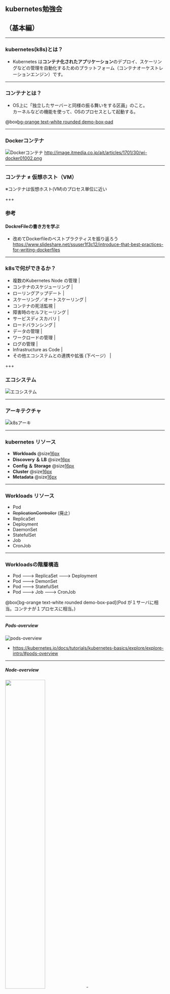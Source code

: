 ## kubernetes勉強会
## （基本編）

---

### kubernetes(k8s)とは？
- Kubernetes は**コンテナ化されたアプリケーション**のデプロイ、スケーリングなどの管理を自動化するためのプラットフォーム（コンテナオーケストレーションエンジン）です。

---

### コンテナとは？
- OS上に「独立したサーバーと同様の振る舞いをする区画」のこと。  
  カーネルなどの機能を使って、OSのプロセスとして起動する。

@box[bg-orange text-white rounded demo-box-pad](LinuxOSのコンテナでWindowsのアプリは動かない！)

--- 

### Dockerコンテナ
![Dockerコンテナ](http://image.itmedia.co.jp/ait/articles/1701/30/wi-docker01002.png)
http://image.itmedia.co.jp/ait/articles/1701/30/wi-docker01002.png

---

### コンテナ ≠ 仮想ホスト（VM） 
※コンテナは仮想ホスト(VM)のプロセス単位に近い

+++

### 参考
#### DockreFileの書き方を学ぶ
- 改めてDockerfileのベストプラクティスを振り返ろう
  https://www.slideshare.net/ssuser1f3c12/introduce-that-best-practices-for-writing-dockerfiles

---

### k8sで何ができるか？
  - 複数のKubernetes Node の管理 |
  - コンテナのスケジューリング |
  - ローリングアップデート |
  - スケーリング／オートスケーリング |
  - コンテナの死活監視 |
  - 障害時のセルフヒーリング |
  - サービスディスカバリ |
  - ロードバランシング |
  - データの管理 |
  - ワークロードの管理 |
  - ログの管理 |
  - Infrastructure as Code |
  - その他エコシステムとの連携や拡張 (下ページ） |

+++

### エコシステム  

![エコシステム](https://landscape.cncf.io/images/landscape.png)

---

### アーキテクチャ

![k8sアーキ](https://camo.qiitausercontent.com/c2d6e9c630a7fcfcbb6638f104d1718e7e603276/68747470733a2f2f71696974612d696d6167652d73746f72652e73332e616d617a6f6e6177732e636f6d2f302f3130303337372f38333032633861362d383361322d333633312d613662342d3762643535356433613138622e706e67)

---

### kubernetes リソース
- **Workloads** @size[16px]( リソースコンテナの実行に関するリソース )
- **Discovery ＆ LB** @size[16px](リソースコンテナを外部公開するようなエンドポイントを提供するリソース )
- **Config ＆ Storage** @size[16px](リソース設定／機密情報／永続化ボリュームなどに関するリソース )
- **Cluster** @size[16px](リソースセキュリティやクォータなどに関するリソース )
- **Metadata** @size[16px](リソースクラスタ内の他のリソースを操作するためのリソース )

---

### Workloads リソース
- Pod
- ~~ReplicationController~~ (廃止）
- ReplicaSet
- Deployment
- DaemonSet
- StatefulSet
- Job
- CronJob

---

### Workloadsの階層構造

- Pod  ---> ReplicaSet  ---> Deployment 
- Pod  ---> DemonSet
- Pod  ---> StatefulSet
- Pod  ---> Job         ---> CronJob

@box[bg-orange text-white rounded demo-box-pad](Pod が１サーバに相当。コンテナが１プロセスに相当。)

---

##### Pods-overview

![pods-overview](https://d33wubrfki0l68.cloudfront.net/fe03f68d8ede9815184852ca2a4fd30325e5d15a/98064/docs/tutorials/kubernetes-basics/public/images/module_03_pods.svg)

- https://kubernetes.io/docs/tutorials/kubernetes-basics/explore/explore-intro/#pods-overview

---

##### Node-overview

<img src="https://d33wubrfki0l68.cloudfront.net/5cb72d407cbe2755e581b6de757e0d81760d5b86/a9df9/docs/tutorials/kubernetes-basics/public/images/module_03_nodes.svg" width=50%>
- https://kubernetes.io/docs/tutorials/kubernetes-basics/explore/explore-intro/#node-overview

---

### Discovery & LB リソース
- Service |
  - ClusterIP ★
  - ExternalIP（ClusterIP の一種）
  - NodePort ★
  - LoadBalancer
  - Headless（None）
  - ExternalName
  - None-Selector
- Ingress ★ |

---

### Service の役割
- L4 LoadBalancing
- クラスタ内DNSによる名前解決
- ラベルを利用したPodのサービスディスカバリ

---

### Ingress の役割
- L7 LoadBalancing
- HTTPS終端
- パスベースルーティング

---

#### ClusterIP

![clusterip](https://thinkit.co.jp/sites/default/files/article_node/1373807.jpg)

---

### kind: Service の type: ClusterIP

```
apiVersion: v1
kind: Service
metadata:
  name: sample-clusterip
spec:
  type: ClusterIP
  ports:
    - name: "http-port"
      protocol: "TCP"
      port: 8080
      targetPort: 80
  selector:
    app: sample-app

# ClusterIP Serviceを作成
$ kubectl apply -f clusterip_sample.yml
```
@[2](kindはService)
@[6](typeはclusterIP)

---

#### NodePort

![nodeport](https://thinkit.co.jp/sites/default/files/article_node/1373809.jpg)

---

### kind: Service の type: NodePort

```
apiVersion: v1
kind: Service
metadata:
  name: sample-nodeport
spec:
  type: NodePort
  ports:
    - name: "http-port"
      protocol: "TCP"
      port: 8080
      targetPort: 80
      nodePort: 30080
  selector:
    app: sample-app

# NodePort Serviceの作成
kubectl apply -f nodeport_sample.yml
```
@[2](kindはService)
@[6](typeはNodePort)

---

#### Ingress
![ingress](https://thinkit.co.jp/sites/default/files/article_node/1373904.jpg)

---

#### Config ＆ Storage リソース
- Config
  - Secret
    機密情報などを管理する
  - ConfigMap
    単純なKey-Value値や設定ファイルなどは、ConfigMapで管理する
- Storage
  - PersistentVolumeClaim
    PersistentVolumeリソースの中から「xxxGBの領域ちょうだい！」と要求するためのリソース。

---

- volume
  k8sノードのstrage相当。  （抽象化されておらず、直接ノードのディレクトリを指定する）
    - EmptyDir
    - HostPath
    - nfs などのvolumeプラグインがある。

+++

volume は POD定義で直接指定する。
```
apiVersion: v1
kind: Pod
metadata:
  name: sample-hostpath
spec:
  containers:
  - image: nginx:1.12
    name: nginx-container
    volumeMounts:
    - mountPath: /srv
      name: hostpath-sample
  volumes:
  - name: hostpath-sample
    hostPath:
      path: /data
      type: DirectoryOrCreate

$ kubectl apply -f hostpath-sample.yml
```
@[2](kindはPod)
@[12-16](volumeの指定)
@[9-11](volumeMountsの指定)

---

- persistentVolume  
  k8sで抽象化された永続化Volumeです。 
  ![pvc](https://thinkit.co.jp/sites/default/files/article_node/1419505.jpg)

+++

```
apiVersion: v1
kind: PersistentVolume
metadata:
  name: sample-pv
  labels:
    type: nfs
    environment: stg
spec:
  capacity:
    storage: 10G
  accessModes:
    - ReadWriteMany
  persistentVolumeReclaimPolicy: Retain
  storageClassName: slow
  mountOptions:
    - hard
  nfs:
    server: xxx.xxx.xxx.xxx
    path: /nfs/sample

$ kubectl create -f pv_sample.yml
```
@[2](kindはPersistentVolume)

---

- persistentVolumeClaim  
  PersistentVolumeリソースの中から「xxxGBの領域ちょうだい！」と要求するためのリソース。
  ![pvc](https://thinkit.co.jp/sites/default/files/article_node/1419505.jpg)

---

### Cluster リソース
未稿

---

### Metadata リソース |
未稿

---

### 小ネタ
- kubectlコマンドのパラメタ補完（必須！）
  https://kubernetes.io/docs/tasks/tools/install-kubectl/#enabling-shell-autocompletion

---

### リンク集
- 今こそ始めよう！　Kubernetes入門 記事一覧
  https://thinkit.co.jp/series/7342

---

終わり
